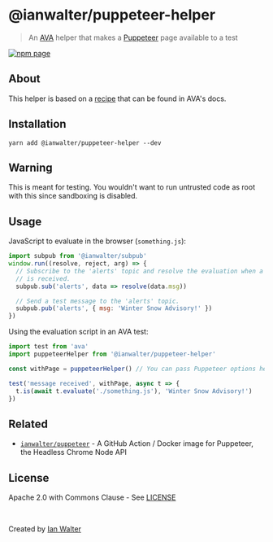 # @ianwalter/puppeteer-helper
> An [AVA][avaUrl] helper that makes a [Puppeteer][puppeteerUrl] page available
> to a test

[![npm page][npmImage]][npmUrl]

## About

This helper is based on a [recipe][recipeUrl] that can be found in AVA's docs.

## Installation

```console
yarn add @ianwalter/puppeteer-helper --dev
```

## Warning

This is meant for testing. You wouldn't want to run untrusted code as root with
this since sandboxing is disabled.

## Usage

JavaScript to evaluate in the browser (`something.js`):

```js
import subpub from '@ianwalter/subpub'
window.run((resolve, reject, arg) => {
  // Subscribe to the 'alerts' topic and resolve the evaluation when a message
  // is received.
  subpub.sub('alerts', data => resolve(data.msg))

  // Send a test message to the 'alerts' topic.
  subpub.pub('alerts', { msg: 'Winter Snow Advisory!' })
})
```

Using the evaluation script in an AVA test:

```js
import test from 'ava'
import puppeteerHelper from '@ianwalter/puppeteer-helper'

const withPage = puppeteerHelper() // You can pass Puppeteer options here.

test('message received', withPage, async t => {
  t.is(await t.evaluate('./something.js'), 'Winter Snow Advisory!')
})
```

## Related

* [`ianwalter/puppeteer`][iwPuppeteerUrl] - A GitHub Action / Docker image for
  Puppeteer, the Headless Chrome Node API

## License

Apache 2.0 with Commons Clause - See [LICENSE][licenseUrl]

&nbsp;

Created by [Ian Walter](https://iankwalter.com)

[avaUrl]: https://github.com/avajs/ava
[puppeteerUrl]: https://pptr.dev/
[npmImage]: https://img.shields.io/npm/v/@ianwalter/puppeteer-helper.svg
[npmUrl]: https://www.npmjs.com/package/@ianwalter/puppeteer-helper
[recipeUrl]: https://github.com/avajs/ava/blob/master/docs/recipes/puppeteer.md
[iwPuppeteerUrl]: https://github.com/ianwalter/puppeteer
[licenseUrl]: https://github.com/ianwalter/puppeteer-helper/blob/master/LICENSE

